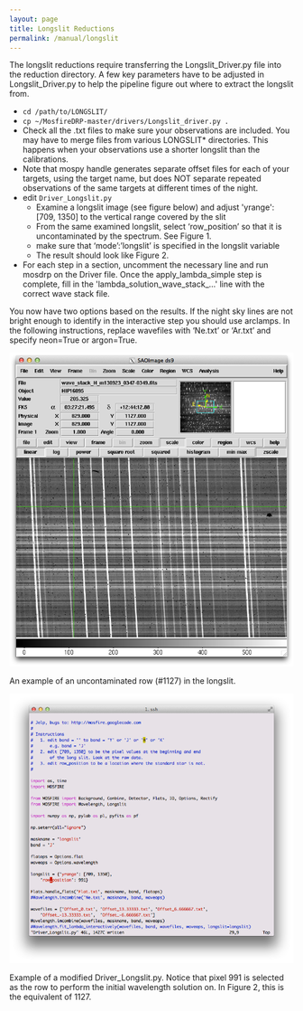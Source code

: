 ```yaml
---
layout: page
title: Longslit Reductions
permalink: /manual/longslit
---
```


The longslit reductions require transferring the Longslit_Driver.py file into the reduction directory. A few key parameters have to be adjusted in Longslit_Driver.py to help the pipeline figure out where to extract the longslit from. 

* `cd /path/to/LONGSLIT/`
* `cp ~/MosfireDRP-master/drivers/Longslit_driver.py .`
* Check all the .txt files to make sure your observations are included. You may have to merge files from various LONGSLIT* directories. This happens when your observations use a shorter longslit than the calibrations. 
* Note that mospy handle generates separate offset files for each of your targets, using the target name, but does NOT separate repeated observations of the same targets at different times of the night.
* edit `Driver_Longslit.py`
    * Examine a longslit image (see figure below) and adjust 'yrange': [709, 1350] to the vertical range covered by the slit
    * From the same examined longslit, select ‘row_position’ so that it is uncontaminated by the spectrum. See Figure 1.
    * make sure that ‘mode’:’longslit’ is specified in the longslit variable
    * The result should look like Figure 2.
* For each step in a section, uncomment the necessary line and run mosdrp on the Driver file. Once the apply_lambda_simple step is complete, fill in the 'lambda_solution_wave_stack_...' line with the correct wave stack file.

You now have two options based on the results. If the night sky lines are not bright enough to identify in the interactive step you should use arclamps. In the following instructions, replace wavefiles with ‘Ne.txt’ or ‘Ar.txt’ and specify neon=True or argon=True.

![Screenshot](image7.png "An example of an uncontaminated row (#1127) in the longslit.")

An example of an uncontaminated row (#1127) in the longslit.

![Screenshot](image8.png "Example of a modified Driver_Longslit.py. Notice that pixel 991 is selected as the row to perform the initial wavelength solution on. In Figure 2, this is the equivalent of 1127.")

Example of a modified Driver_Longslit.py. Notice that pixel 991 is selected as the row to perform the initial wavelength solution on. In Figure 2, this is the equivalent of 1127.  